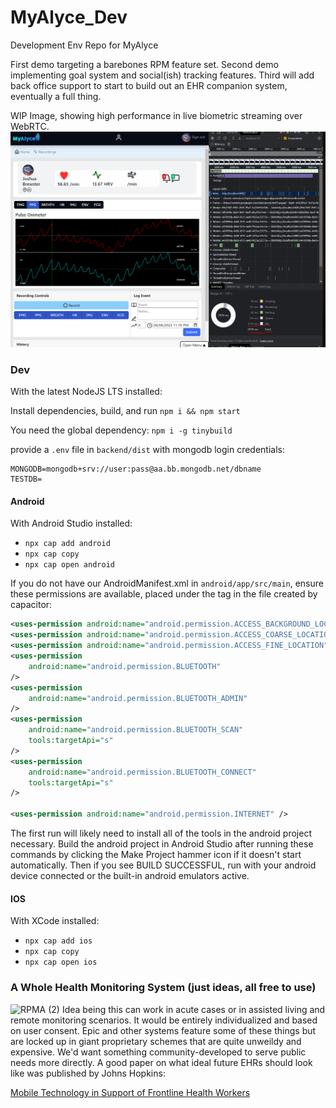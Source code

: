 # MyAlyce_Dev
 Development Env Repo for MyAlyce

 First demo targeting a barebones RPM feature set.
 Second demo implementing goal system and social(ish) tracking features.
 Third will add back office support to start to build out an EHR companion system, eventually a full thing.

WIP Image, showing high performance in live biometric streaming over WebRTC.
![Capture](./Capture.PNG)

### Dev

With the latest NodeJS LTS installed:

Install dependencies, build, and run `npm i && npm start`

You need the global dependency: 
`npm i -g tinybuild`

provide a `.env` file in `backend/dist` with mongodb login credentials:

```
MONGODB=mongodb+srv://user:pass@aa.bb.mongodb.net/dbname
TESTDB=
```


#### Android

With Android Studio installed:
- `npx cap add android`
- `npx cap copy`
- `npx cap open android`

If you do not have our AndroidManifest.xml in `android/app/src/main`, ensure these permissions are available, placed under the <!-- Permissions --> tag in the file created by capacitor:
```xml
<uses-permission android:name="android.permission.ACCESS_BACKGROUND_LOCATION" />
<uses-permission android:name="android.permission.ACCESS_COARSE_LOCATION"  />
<uses-permission android:name="android.permission.ACCESS_FINE_LOCATION"  />
<uses-permission
    android:name="android.permission.BLUETOOTH"
/>
<uses-permission
    android:name="android.permission.BLUETOOTH_ADMIN"
/>
<uses-permission
    android:name="android.permission.BLUETOOTH_SCAN"
    tools:targetApi="s"
/>
<uses-permission
    android:name="android.permission.BLUETOOTH_CONNECT"
    tools:targetApi="s"
/>

<uses-permission android:name="android.permission.INTERNET" />
```

The first run will likely need to install all of the tools in the android project necessary. Build the android project in Android Studio after running these commands by clicking the Make Project hammer icon if it doesn't start automatically. Then if you see BUILD SUCCESSFUL, run with your android device connected or the built-in android emulators active.

#### IOS 

With XCode installed:
- `npx cap add ios`
- `npx cap copy`
- `npx cap open ios`

### A Whole Health Monitoring System (just ideas, all free to use)
<img width="1430" alt="RPMA (2)" src="https://github.com/MyAlyce/MyAlyce_Dev/assets/18196383/75a714d0-2946-42cd-bd6c-3b87fd205c9f">
Idea being this can work in acute cases or in assisted living and remote monitoring scenarios. It would be entirely individualized and based on user consent. Epic and other systems feature some of these things but are locked up in giant proprietary schemes that are quite unweildy and expensive. We'd want something community-developed to serve public needs more directly. A good paper on what ideal future EHRs should look like was published by Johns Hopkins: 

[Mobile Technology in Support of Frontline Health Workers](https://chwcentral.org/wp-content/uploads/2016/11/Mobile-Technology-in-Support-of-Frontline-Health-Workers.pdf)
